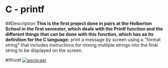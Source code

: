 # C - printf

##Description
**This is the first project done in pairs at the Holberton School in the first semester, which deals with the Printf function and the different things that can be done with this function, which has as its definition for the C language:** print a message by screen using a "format string" that includes instructions for mixing multiple strings into the final string to be displayed on the screen.

#!Printf
[![asciicast](https://asciinema.org/a/a7e4cZC5OKCF5lEZf7Dxq7JqS.svg)](https://asciinema.org/a/a7e4cZC5OKCF5lEZf7Dxq7JqS)
